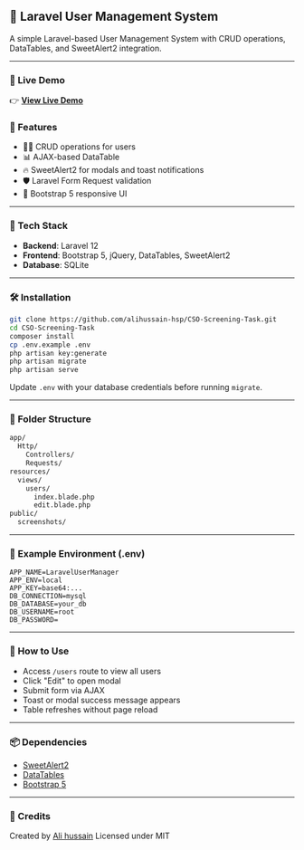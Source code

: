 ## 📘 Laravel User Management System

A simple Laravel-based User Management System with CRUD operations, DataTables, and SweetAlert2 integration.

---

### 🔗 Live Demo

👉 [**View Live Demo**](https://alihussain.com/CSO-Screening-Task)


### 🚀 Features

* 🧑‍💼 CRUD operations for users
* 📊 AJAX-based DataTable
* 🔥 SweetAlert2 for modals and toast notifications
* 🛡️ Laravel Form Request validation
* 🧩 Bootstrap 5 responsive UI

---

### 🧰 Tech Stack

* **Backend**: Laravel 12
* **Frontend**: Bootstrap 5, jQuery, DataTables, SweetAlert2
* **Database**: SQLite

---

### 🛠️ Installation

```bash
git clone https://github.com/alihussain-hsp/CSO-Screening-Task.git
cd CSO-Screening-Task
composer install
cp .env.example .env
php artisan key:generate
php artisan migrate
php artisan serve
```

Update `.env` with your database credentials before running `migrate`.

---

### 📂 Folder Structure

```bash
app/
  Http/
    Controllers/
    Requests/
resources/
  views/
    users/
      index.blade.php
      edit.blade.php
public/
  screenshots/
```

---

### 📝 Example Environment (.env)

```env
APP_NAME=LaravelUserManager
APP_ENV=local
APP_KEY=base64:...
DB_CONNECTION=mysql
DB_DATABASE=your_db
DB_USERNAME=root
DB_PASSWORD=
```

---

### 📌 How to Use

* Access `/users` route to view all users
* Click "Edit" to open modal
* Submit form via AJAX
* Toast or modal success message appears
* Table refreshes without page reload

---

### 📦 Dependencies

* [SweetAlert2](https://sweetalert2.github.io/)
* [DataTables](https://datatables.net/)
* [Bootstrap 5](https://getbootstrap.com/)

---

### 🙌 Credits

Created by [Ali hussain](https://github.com/alihussain-hsp)
Licensed under MIT

